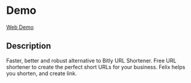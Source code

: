 # Demo

[Web Demo](https://felix-2.vercel.app/sdkfgdskf)

## Description

Faster, better and robust alternative to Bitly URL Shortener. Free URL shortener to create the perfect short URLs for your business. Felix helps you shorten, and create link.
